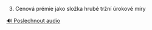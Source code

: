 
3. Cenová prémie jako složka hrubé tržní úrokové míry

[🔊 Poslechnout audio](/data/7-paragraphs/audio/chapter_98/para_001-3-Cenov-prmie-jako-sloka-hrub-trn-rokov-m.mp3)
